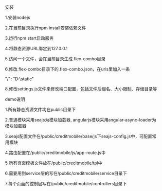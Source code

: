 安装

1.安装nodejs

2.在当前目录执行npm install安装依赖文件

3.运行npm start启动服务

4.将静态资源URL绑定到127.0.0.1

5.访问一个文件，会在当前目录生成.flex-combo目录

6.修改.flex-combo目录下的.flex-combo.json，在urls里加入一条

"/": "D:\\static"

8.修改settings.js文件来修改端口配置，包括文件后缀名、大小限制、存储目录等

demo说明

1.所有静态资源文件均在public目录下

2.普通模块采用seajs为模块加载器, angularjs模块采用angular-async-loader为模块加载器

3.seajs配置文件在/public/creditmobile/base/js下seajs-config.js中，可配置常用模块

4.路由配置在/public/creditmobile/js/app-route.js中

5.所有页面模板文件放在/public/creditmobile/tpl中

6.需要用到service层的写在/public/creditmobile/service目录下

7.每个页面的控制层写在/public/creditmobile/controllers目录下

	